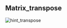 ## Matrix_transpose
![hint_transpose](https://user-images.githubusercontent.com/99868658/205678204-808993e8-9652-4b07-b99d-9b6bf7f81168.png)
